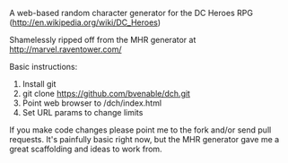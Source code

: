 A web-based random character generator for the DC Heroes RPG (http://en.wikipedia.org/wiki/DC_Heroes)

Shamelessly ripped off from the MHR generator at http://marvel.raventower.com/

Basic instructions:

1. Install git
2. git clone https://github.com/bvenable/dch.git
3. Point web browser to <path>/dch/index.html
4. Set URL params to change limits

If you make code changes please point me to the fork and/or send pull requests. It's painfully basic right now, 
but the MHR generator gave me a great scaffolding and ideas to work from.
